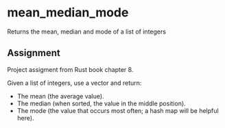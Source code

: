 # mean_median_mode

Returns the mean, median and mode of a list of integers

## Assignment

Project assigment from Rust book chapter 8.

Given a list of integers, use a vector and return:
* The mean (the average value).
* The median (when sorted, the value in the middle position).
* The mode (the value that occurs most often; a hash map will be helpful here).
